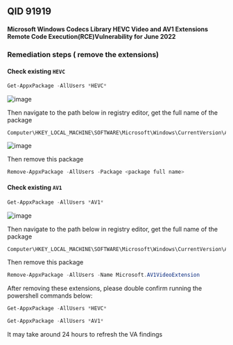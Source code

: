 ## QID 91919

#### Microsoft Windows Codecs Library HEVC Video and AV1 Extensions Remote Code Execution(RCE)Vulnerability for June 2022

### Remediation steps ( remove the extensions)

#### Check existing `HEVC`
```powershell
Get-AppxPackage -AllUsers *HEVC*
```
![image](https://github.com/guguji666666/Qualys-VA-Remediation/assets/96930989/bb431ac6-39de-4c84-93a5-36a87ca7e57a)


Then navigate to the path below in registry editor, get the full name of the package
```
Computer\HKEY_LOCAL_MACHINE\SOFTWARE\Microsoft\Windows\CurrentVersion\Appx\AppxAllUserStore\Applications
```
![image](https://github.com/guguji666666/Qualys-VA-Remediation/assets/96930989/ffca196e-2c10-47ad-9e4d-58beef84cd39)

Then remove this package
```powershell
Remove-AppxPackage -AllUsers -Package <package full name>
```

#### Check existing `AV1`
```powershell
Get-AppxPackage -AllUsers *AV1*
```
![image](https://github.com/guguji666666/Qualys-VA-Remediation/assets/96930989/8a3f8c4e-2d94-4f85-9105-142cef8a6b10)

Then navigate to the path below in registry editor, get the full name of the package
```
Computer\HKEY_LOCAL_MACHINE\SOFTWARE\Microsoft\Windows\CurrentVersion\Appx\AppxAllUserStore\Applications
```

Then remove this package
```powershell
Remove-AppxPackage -AllUsers -Name Microsoft.AV1VideoExtension
```

After removing these extensions, please double confirm running the powershell commands below:
```powershell
Get-AppxPackage -AllUsers *HEVC*
```
```powershell
Get-AppxPackage -AllUsers *AV1*
```

It may take around 24 hours to refresh the VA findings




